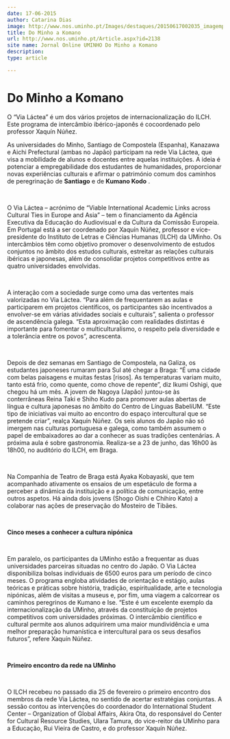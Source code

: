 ```yaml
---
date: 17-06-2015
author: Catarina Dias
image: http://www.nos.uminho.pt/Images/destaques/20150617002035_imagempeq.jpg
title: Do Minho a Komano
url: http://www.nos.uminho.pt/Article.aspx?id=2138
site name: Jornal Online UMINHO Do Minho a Komano
description: 
type: article

---
```

# Do Minho a Komano


  

O “Via Láctea” é um dos vários projetos de internacionalização do ILCH. Este programa de intercâmbio ibérico-japonês é cocoordenado pelo professor Xaquín Núñez.

As universidades do Minho, Santiago de Compostela (Espanha), Kanazawa e Aichi Prefectural (ambas no Japão) participam na rede Via Láctea, que visa a mobilidade de alunos e docentes entre aquelas instituições. A ideia é potenciar a empregabilidade dos estudantes de humanidades, proporcionar novas experiências culturais e afirmar o património comum dos caminhos de peregrinação de **Santiago**  e de **Kumano Kodo** .

 

O Via Láctea – acrónimo de “Viable International Academic Links across Cultural Ties in Europe and Asia” – tem o financiamento da Agência Executiva da Educação do Audiovisual e da Cultura da Comissão Europeia. Em Portugal está a ser coordenado por Xaquín Núñez, professor e vice-presidente do Instituto de Letras e Ciências Humanas (ILCH) da UMinho. Os intercâmbios têm como objetivo promover o desenvolvimento de estudos conjuntos no âmbito dos estudos culturais, estreitar as relações culturais ibéricas e japonesas, além de consolidar projetos competitivos entre as quatro universidades envolvidas.

 

A interação com a sociedade surge como uma das vertentes mais valorizadas no Via Láctea. “Para além de frequentarem as aulas e participarem em projetos científicos, os participantes são incentivados a envolver-se em várias atividades sociais e culturais”, salienta o professor de ascendência galega. “Esta aproximação com realidades distintas é importante para fomentar o multiculturalismo, o respeito pela diversidade e a tolerância entre os povos”, acrescenta.

 

Depois de dez semanas em Santiago de Compostela, na Galiza, os estudantes japoneses rumaram para Sul até chegar a Braga: “É uma cidade com belas paisagens e muitas festas [risos]. As temperaturas variam muito, tanto está frio, como quente, como chove de repente”, diz Ikumi Oshigi, que chegou há um mês. A jovem de Nagoya (Japão) juntou-se às conterrâneas Reina Taki e Shiho Kudo para promover aulas abertas de língua e cultura japonesas no âmbito do Centro de Línguas BabeliUM. “Este tipo de iniciativas vai muito ao encontro do espaço intercultural que se pretende criar”, realça Xaquín Núñez. Os seis alunos do Japão não só imergem nas culturas portuguesa e galega, como também assumem o papel de embaixadores ao dar a conhecer as suas tradições centenárias. A próxima aula é sobre gastronomia. Realiza-se a 23 de junho, das 16h00 às 18h00, no auditório do ILCH, em Braga.

 

Na Companhia de Teatro de Braga está Ayaka Kobayaski, que tem acompanhado ativamente os ensaios de um espetáculo de forma a perceber a dinâmica da instituição e a política de comunicação, entre outros aspetos. Há ainda dois jovens (Shogo Oishi e Chihiro Kato) a colaborar nas ações de preservação do Mosteiro de Tibães.

 

**Cinco meses a conhecer a cultura nipónica** 

 

Em paralelo, os participantes da UMinho estão a frequentar as duas universidades parceiras situadas no centro do Japão. O Via Láctea disponibiliza bolsas individuais de 6500 euros para um período de cinco meses. O programa engloba atividades de orientação e estágio, aulas teóricas e práticas sobre história, tradição, espiritualidade, arte e tecnologia nipónicas, além de visitas a museus e, por fim, uma viagem a calcorrear os caminhos peregrinos de Kumano e Ise. “Este é um excelente exemplo da internacionalização da UMinho, através da constituição de projetos competitivos com universidades próximas. O intercâmbio científico e cultural permite aos alunos adquirirem uma maior mundividência e uma melhor preparação humanística e intercultural para os seus desafios futuros”, refere Xaquín Núñez. 

 

**Primeiro encontro da rede na UMinho** 

 

O ILCH recebeu no passado dia 25 de fevereiro o primeiro encontro dos membros da rede Via Láctea, no sentido de acertar estratégias conjuntas. A sessão contou as intervenções do coordenador do International Student Center – Organization of Global Affairs, Akira Ota, do responsável do Center for Cultural Resource Studies, Ulara Tamura, do vice-reitor da UMinho para a Educação, Rui Vieira de Castro, e do professor Xaquín Núñez.

 

